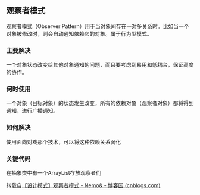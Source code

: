 ## 观察者模式

观察者模式（Observer Pattern）用于当对象间存在一对多关系时。比如当一个对象被修改时，则会自动通知依赖它的对象。属于行为型模式。

### 主要解决

一个对象状态改变给其他对象通知的问题，而且要考虑到易用和低耦合，保证高度的协作。

### 何时使用

一个对象（目标对象）的状态发生改变，所有的依赖对象（观察者对象）都将得到通知，进行广播通知。

### 如何解决

使用面向对戏那个技术，可以将这种依赖关系弱化

### 关键代码

在抽象类中有一个ArrayList存放观察者们



转载自[【设计模式】观察者模式 - Nemo& - 博客园 (cnblogs.com)](https://www.cnblogs.com/blknemo/p/13258602.html)